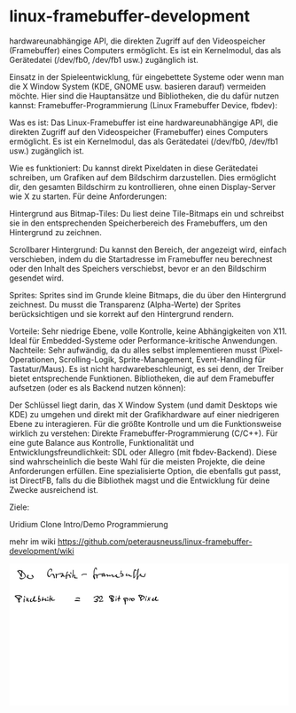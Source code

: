 # linux-framebuffer-development
 hardwareunabhängige API, die direkten Zugriff auf den Videospeicher (Framebuffer) eines Computers ermöglicht. Es ist ein Kernelmodul, das als Gerätedatei (/dev/fb0, /dev/fb1 usw.) zugänglich ist.



Einsatz in der Spieleentwicklung, für eingebettete Systeme oder wenn man die X Window System (KDE, GNOME usw. basieren darauf) vermeiden möchte.
Hier sind die Hauptansätze und Bibliotheken, die du dafür nutzen kannst:
Framebuffer-Programmierung (Linux Framebuffer Device, fbdev):

Was es ist: Das Linux-Framebuffer ist eine hardwareunabhängige API, die direkten Zugriff auf den Videospeicher (Framebuffer) eines Computers ermöglicht. Es ist ein Kernelmodul, das als Gerätedatei (/dev/fb0, /dev/fb1 usw.) zugänglich ist.

Wie es funktioniert: Du kannst direkt Pixeldaten in diese Gerätedatei schreiben, um Grafiken auf dem Bildschirm darzustellen. Dies ermöglicht dir, den gesamten Bildschirm zu kontrollieren, ohne einen Display-Server wie X zu starten.
Für deine Anforderungen:

Hintergrund aus Bitmap-Tiles: Du liest deine Tile-Bitmaps ein und schreibst sie in den entsprechenden Speicherbereich des Framebuffers, um den Hintergrund zu zeichnen.

Scrollbarer Hintergrund: Du kannst den Bereich, der angezeigt wird, einfach verschieben, indem du die Startadresse im Framebuffer neu berechnest oder den Inhalt des Speichers verschiebst, bevor er an den Bildschirm gesendet wird.

Sprites: Sprites sind im Grunde kleine Bitmaps, die du über den Hintergrund zeichnest. Du musst die Transparenz (Alpha-Werte) der Sprites berücksichtigen und sie korrekt auf den Hintergrund rendern.

Vorteile: Sehr niedrige Ebene, volle Kontrolle, keine Abhängigkeiten von X11. Ideal für Embedded-Systeme oder Performance-kritische Anwendungen.
Nachteile: Sehr aufwändig, da du alles selbst implementieren musst (Pixel-Operationen, Scrolling-Logik, Sprite-Management, Event-Handling für Tastatur/Maus). Es ist nicht hardwarebeschleunigt, es sei denn, der Treiber bietet entsprechende Funktionen.
Bibliotheken, die auf dem Framebuffer aufsetzen (oder es als Backend nutzen können):


Der Schlüssel liegt darin, das X Window System (und damit Desktops wie KDE) zu umgehen und direkt mit der Grafikhardware auf einer niedrigeren Ebene zu interagieren.
Für die größte Kontrolle und um die Funktionsweise wirklich zu verstehen: Direkte Framebuffer-Programmierung (C/C++).
Für eine gute Balance aus Kontrolle, Funktionalität und Entwicklungsfreundlichkeit: SDL oder Allegro (mit fbdev-Backend). Diese sind wahrscheinlich die beste Wahl für die meisten Projekte, die deine Anforderungen erfüllen.
Eine spezialisierte Option, die ebenfalls gut passt, ist DirectFB, falls du die Bibliothek magst und die Entwicklung für deine Zwecke ausreichend ist.

Ziele:

Uridium Clone
Intro/Demo  Programmierung

mehr im wiki
https://github.com/peterausneuss/linux-framebuffer-development/wiki

![alt text](image.png)